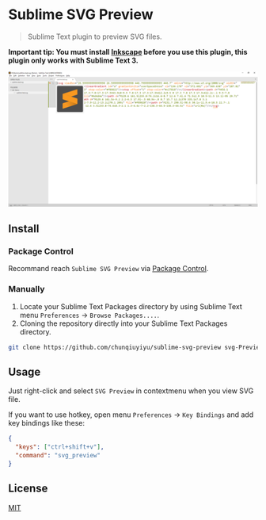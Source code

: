 # Sublime SVG Preview

> Sublime Text plugin to preview SVG files.

**Important tip: You must install [Inkscape](https://inkscape.org/) before you use this plugin, this plugin only works with Sublime Text 3.**

![Preview](./preview.png)

## Install

### Package Control

Recommand reach `Sublime SVG Preview` via [Package Control](https://packagecontrol.io/packages/SVG%20Preview).

### Manually

1. Locate your Sublime Text Packages directory by using Sublime Text menu `Preferences` -> `Browse Packages....`.
2. Cloning the repository directly into your Sublime Text Packages directory.
```bash
git clone https://github.com/chunqiuyiyu/sublime-svg-preview svg-Preview
```

## Usage

Just right-click and select `SVG Preview` in contextmenu when you view SVG file.

If you want to use hotkey, open menu `Preferences` -> `Key Bindings` and add key bindings like these:

```json
{
  "keys": ["ctrl+shift+v"],
  "command": "svg_preview"
}
``` 
## License

[MIT](./LICENSE)
